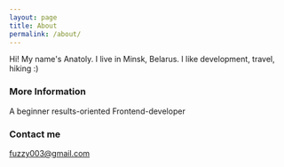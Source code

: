 ```yaml
---
layout: page
title: About
permalink: /about/
---
```


Hi! My name's Anatoly. I live in Minsk, Belarus. I like development, travel, hiking :)

### More Information

A beginner results-oriented Frontend-developer

### Contact me

[fuzzy003@gmail.com](mailto:fuzzy003@gmail.com)
